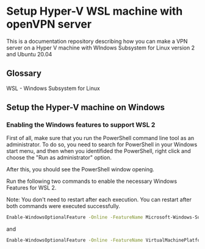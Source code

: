# Setup Hyper-V WSL machine with openVPN server
This is a documentation repository describing how you can make a VPN server on a Hyper V machine with WIndows Subsystem for Linux version 2 and Ubuntu 20.04

## Glossary
WSL - Windows Subsystem for Linux

## Setup the Hyper-V machine on Windows
### Enabling the Windows features to support WSL 2
First of all, make sure that you run the PowerShell command line tool as an administrator. To do so, you need to search for PowerShell in your Windows start menu, and then when you identifided the PowerShell, right click and choose the "Run as administrator" option.

After this, you should see the PowerShell window opening. 

Run the following two commands to enable the necessary Windows Features for WSL 2. 

Note: You don't need to restart after each execution. You can restart after both commands were executed successfully.

```bash
Enable-WindowsOptionalFeature -Online -FeatureName Microsoft-Windows-Subsystem-Linux
```

and

```bash
Enable-WindowsOptionalFeature -Online -FeatureName VirtualMachinePlatform
```
